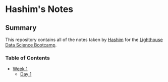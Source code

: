 # Hashim's Notes

## Summary 
This repository contains all of the notes taken by [Hashim](https://github.com/hasheng?tab=repositories) for the [Lighthouse Data Science Bootcamp](lighthouselabs.ca).
### Table of Contents
* [Week 1](/Week_1)
    * [Day 1](/Week_1/Day_1)